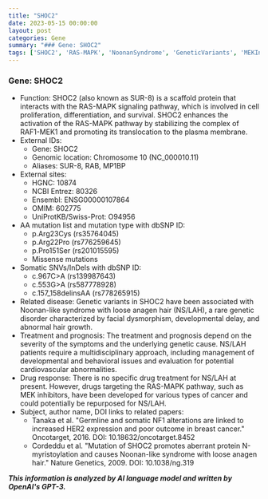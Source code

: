 ```yaml
---
title: "SHOC2"
date: 2023-05-15 00:00:00
layout: post
categories: Gene
summary: "### Gene: SHOC2"
tags: ['SHOC2', 'RAS-MAPK', 'NoonanSyndrome', 'GeneticVariants', 'MEKInhibitors', 'HER2Expression', 'NMyristoylation', 'MultidisciplinaryApproach']
---
```


### Gene: SHOC2

- Function: SHOC2 (also known as SUR-8) is a scaffold protein that interacts with the RAS-MAPK signaling pathway, which is involved in cell proliferation, differentiation, and survival. SHOC2 enhances the activation of the RAS-MAPK pathway by stabilizing the complex of RAF1-MEK1 and promoting its translocation to the plasma membrane.
- External IDs:
  - Gene: SHOC2
  - Genomic location: Chromosome 10 (NC_000010.11) 
  - Aliases: SUR-8, RAB, MP1BP
- External sites:
  - HGNC: 10874
  - NCBI Entrez: 80326
  - Ensembl: ENSG00000107864
  - OMIM: 602775
  - UniProtKB/Swiss-Prot: O94956
- AA mutation list and mutation type with dbSNP ID:
  - p.Arg23Cys (rs35764045)
  - p.Arg22Pro (rs776259645)
  - p.Pro151Ser (rs201015595)
  - Missense mutations
- Somatic SNVs/InDels with dbSNP ID:
  - c.967C>A (rs139987643)
  - c.553G>A (rs587778928)
  - c.157_158delinsAA (rs778265915)
- Related disease: Genetic variants in SHOC2 have been associated with Noonan-like syndrome with loose anagen hair (NS/LAH), a rare genetic disorder characterized by facial dysmorphism, developmental delay, and abnormal hair growth.
- Treatment and prognosis: The treatment and prognosis depend on the severity of the symptoms and the underlying genetic cause. NS/LAH patients require a multidisciplinary approach, including management of developmental and behavioral issues and evaluation for potential cardiovascular abnormalities.
- Drug response: There is no specific drug treatment for NS/LAH at present. However, drugs targeting the RAS-MAPK pathway, such as MEK inhibitors, have been developed for various types of cancer and could potentially be repurposed for NS/LAH.
- Subject, author name, DOI links to related papers:
  - Tanaka et al. "Germline and somatic NF1 alterations are linked to increased HER2 expression and poor outcome in breast cancer." Oncotarget, 2016. DOI: 10.18632/oncotarget.8452
  - Cordeddu et al. "Mutation of SHOC2 promotes aberrant protein N-myristoylation and causes Noonan-like syndrome with loose anagen hair." Nature Genetics, 2009. DOI: 10.1038/ng.319

**_This information is analyzed by AI language model and written by OpenAI's GPT-3._**